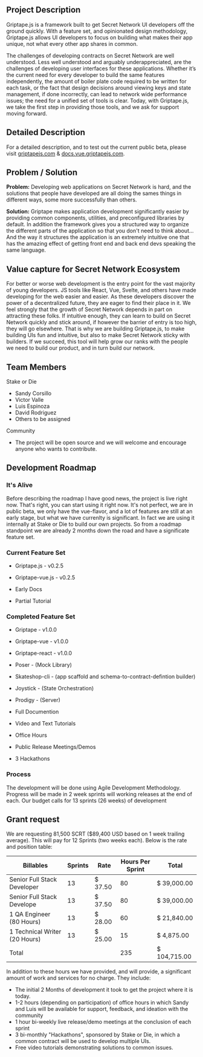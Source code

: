 ## Project Description
Griptape.js is a framework built to get Secret Network UI developers off the ground quickly. With a feature set, and opinionated design methodology, Griptape.js allows UI developers to focus on building what makes their app unique, not what every other app shares in common.

The challenges of developing contracts on Secret Network are well understood. Less well understood and arguably underappreciated, are the challenges of developing user interfaces for these applications. Whether it’s the current need for every developer to build the same features independently, the amount of boiler plate code required to be written for each task, or the fact that design decisions around viewing keys and state management, if done incorrectly, can lead to network wide performance issues; the need for a unified set of tools is clear. Today, with Griptape.js, we take the first step in providing those tools, and we ask for support moving forward.

## Detailed Description
For a detailed description, and to test out the current public beta, please visit [griptapejs.com](https://griptapejs.com) & [docs.vue.griptapejs.com](https://docs.vue.griptapejs.com).

## Problem / Solution
**Problem:** Developing web applications on Secret Network is hard, and the solutions that people have developed are all doing the sames things in different ways, some more successfully than others.

**Solution:** Griptape makes application development significantly easier by providing common components, utilities, and preconfigured libraries by default. In addition the framework gives you a structured way to organize the different parts of the application so that you don't need to think about... And the way it structures the application is an extremely intuitive one that has the amazing effect of getting front end and back end devs speaking the same language.

## Value capture for Secret Network Ecosystem
For better or worse web development is the entry point for the vast majority of young developers. JS tools like React, Vue, Svelte, and others have made developing for the web easier and easier. As these developers discover the power of a decentralized future, they are eager to find their place in it. We feel strongly that the growth of Secret Network depends in part on attracting these folks. If intuitive enough, they can learn to build on Secret Network quickly and stick around, if however the barrier of entry is too high, they will go elsewhere. That is why we are building Griptape.js, to make building UIs fun and intuitive, but also to make Secret Network sticky with builders. If we succeed, this tool will help grow our ranks with the people we need to build our product, and in turn build our network.


## Team Members

Stake or Die
  - Sandy Corsillo
  - Victor Valle
  - Luis Espinoza
  - David Rodriguez
  - Others to be assigned

Community
  - The project will be open source and we will welcome and encourage anyone who wants to contribute.


## Development Roadmap
### It's Alive
Before describing the roadmap I have good news, the project is live right now. That's right, you can start using it right now. It's not perfect, we are in public beta, we only have the vue-flavor, and a lot of features are still at an early stage, but what we have currenlty is significant. In fact we are using it internally at Stake or Die to build our own projects. So from a roadmap standpoint we are already 2 months down the road and have a significate feature set.

### Current Feature Set
- Griptape.js - v0.2.5
- Griptape-vue.js - v0.2.5

- Early Docs
- Partial Tutorial
### Completed Feature Set
- Griptape - v1.0.0
- Griptape-vue - v1.0.0
- Griptape-react - v1.0.0
- Poser - (Mock Library)
- Skateshop-cli - (app scaffold and schema-to-contract-defintion builder)
- Joystick - (State Orchestration)
- Prodigy - (Server)

- Full Documention
- Video and Text Tutorials
- Office Hours
- Public Release Meetings/Demos
- 3 Hackathons
### Process
The development will be done using Agile Development Methodology. Progress will be made in 2 week sprints will working releases at the end of each. Our budget calls for 13 sprints (26 weeks) of development

## Grant request
We are requesting 81,500 SCRT ($89,400 USD based on 1 week trailing average). This will pay for 12 Sprints (two weeks each). Below is the rate and position table:

| Billables                     | Sprints | Rate                    | Hours Per Sprint | Total            |
|-------------------------------|---------|-------------------------|------------------|------------------|
| Senior Full Stack Developer   | 13      |  $               37.50  | 80               |  $   39,000.00   |
| Senior Full Stack Develope    | 13      |  $               37.50  | 80               |  $   39,000.00   |
| 1 QA Engineer (80 Hours)      | 13      |  $               28.00  | 60               |  $   21,840.00   |
| 1 Technical Writer (20 Hours) | 13      |  $               25.00  | 15               |  $    4,875.00   |
| Total                         |         |                         | 235              |  $   104,715.00  |

In addition to these hours we have provided, and will provide, a significant amount of work and services for no charge. They include:

- The initial 2 Months of development it took to get the project where it is today.
- 1-2 hours (depending on participation) of office hours in which Sandy and Luis will be available for support, feedback, and ideation with the community
- 1 hour bi-weekly live release/demo meetings at the conclusion of each sprint
- 3 bi-monthly "Hackathons", sponsored by Stake or Die, in which a common contract will be used to develop multiple UIs.
- Free video tutorials demonstrating solutions to common issues.